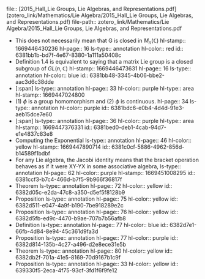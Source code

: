 file:: [2015_Hall_Lie Groups, Lie Algebras, and Representations.pdf](zotero_link/Mathematics/Lie Algebra/2015_Hall_Lie Groups, Lie Algebras, and Representations.pdf)
file-path:: zotero_link/Mathematics/Lie Algebra/2015_Hall_Lie Groups, Lie Algebras, and Representations.pdf

- This does not necessarily mean that G is closed in $M_n(\mathbb C)$
  hl-stamp:: 1669446430236
  hl-page:: 16
  ls-type:: annotation
  hl-color:: red
  id:: 6381bb1b-bd7f-4e67-8380-1a111a50408c
- Definition 1.4 is equivalent to saying that a matrix Lie group is a closed subgroup of $GL(n,\mathbb C)$
  hl-stamp:: 1669446473631
  hl-page:: 16
  ls-type:: annotation
  hl-color:: blue
  id:: 6381bb48-3345-4b06-bbe2-aac3d6c38dde
- [:span]
  ls-type:: annotation
  hl-page:: 33
  hl-color:: purple
  hl-type:: area
  hl-stamp:: 1669447024800
- (1) $\phi$ is a group homomorphism and (2) $\phi$ is continuous.
  hl-page:: 34
  ls-type:: annotation
  hl-color:: purple
  id:: 6381bdc6-e0b4-4d4d-91e3-aeb15dce7e60
- [:span]
  ls-type:: annotation
  hl-page:: 36
  hl-color:: purple
  hl-type:: area
  hl-stamp:: 1669447376331
  id:: 6381bed0-deb1-4cab-94d7-e1e4837c83e8
- Computing the Exponential
  ls-type:: annotation
  hl-page:: 46
  hl-color:: yellow
  hl-stamp:: 1669447890714
  id:: 6381c0cf-5886-4962-856d-b14589f1bdbf
- For any Lie algebra, the Jacobi identity means that the bracket operation behaves as if it were XY-YX in some associative algebra,
  ls-type:: annotation
  hl-page:: 62
  hl-color:: purple
  hl-stamp:: 1669451008295
  id:: 6381ccf3-b7c4-466d-b7f5-9b966f36817f
- Theorem 
  ls-type:: annotation
  hl-page:: 72
  hl-color:: yellow
  id:: 6382d05c-e2da-47c8-a350-d5ef5f8128b9
- Proposition
  ls-type:: annotation
  hl-page:: 75
  hl-color:: yellow
  id:: 6382d511-e047-4a9f-b190-7be918289e2c
- Proposition
  ls-type:: annotation
  hl-page:: 76
  hl-color:: yellow
  id:: 6382d5fb-ed9c-4470-b9ae-707b7b56afb8
- Definition
  ls-type:: annotation
  hl-page:: 77
  hl-color:: blue
  id:: 6382d7e1-66fb-4d84-8e94-45c361d9fa3d
- Proposition
  ls-type:: annotation
  hl-page:: 77
  hl-color:: purple
  id:: 6382d814-135b-4c27-a496-d2e8ece31e5b
- Theorem 
  ls-type:: annotation
  hl-page:: 80
  hl-color:: yellow
  id:: 6382db2f-701a-41e5-8169-70d9167b1c9f
- Proposition
  ls-type:: annotation
  hl-page:: 33
  hl-color:: yellow
  id:: 639330f5-2eca-4f75-93cf-3fd1f6f9fe12